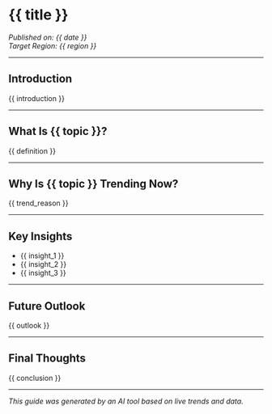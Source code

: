 # {{ title }}

*Published on: {{ date }}*  
*Target Region: {{ region }}*

---

## Introduction

{{ introduction }}

---

## What Is {{ topic }}?

{{ definition }}

---

## Why Is {{ topic }} Trending Now?

{{ trend_reason }}

---

## Key Insights

- {{ insight_1 }}
- {{ insight_2 }}
- {{ insight_3 }}

---

## Future Outlook

{{ outlook }}

---

## Final Thoughts

{{ conclusion }}

---

*This guide was generated by an AI tool based on live trends and data.*
